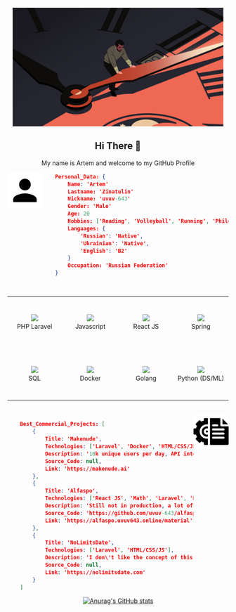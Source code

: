 <p align="center">
    <img src="images/header.jpg" width="480"/>
</p>

<h2 align="center">Hi There 👋</h2>
<p align="center" >My name is Artem and welcome to my GitHub Profile</p>

<img align="left" src="images/account.png" height="80px"/>

```json
    Personal_Data: {
        Name: 'Artem'
        Lastname: 'Zinatulin'
        Nickname: 'uvuv-643'
        Gender: 'Male'
        Age: 20
        Hobbies: ['Reading', 'Volleyball', 'Running', 'Philosophy', 'Coding']
        Languages: {
            'Russian': 'Native',
            'Ukrainian': 'Native',
            'English': 'B2'
        }
        Occupation: 'Russian Federation'
    }
```

<br>

<div align="center">
    <table width="560">
        <tr>
            <td align="center" width="140" height="112.43">
                <img src="https://cdn.jsdelivr.net/gh/devicons/devicon/icons/laravel/laravel-plain.svg" width="65px"/>
                <br /> PHP Laravel
            </td>
            <td align="center" width="140" height="112.43">
                <img src="https://cdn.jsdelivr.net/gh/devicons/devicon/icons/javascript/javascript-original.svg" width="65px"/>
                <br /> Javascript
            </td>
            <td align="center" width="140" height="112.43">
                <img src="https://cdn.jsdelivr.net/gh/devicons/devicon/icons/react/react-original.svg" width="65px"/>
                <br /> React JS
            </td>
            <td align="center" width="140" height="112.43">
                <img src="https://cdn.jsdelivr.net/gh/devicons/devicon/icons/spring/spring-original.svg" width="65px"/>
                <br /> Spring
            </td>
        </tr>
        <tr>
            <td align="center" width="140" height="112.43">
                <img src="https://cdn.jsdelivr.net/gh/devicons/devicon/icons/postgresql/postgresql-original.svg" width="65px"/>
                <br /> SQL
            </td>
            <td align="center" width="140" height="112.43">
                <img src="https://cdn.jsdelivr.net/gh/devicons/devicon/icons/docker/docker-plain.svg" width="65px"/>
                <br /> Docker
            </td>
            <td align="center" width="140" height="112.43">
                <img src="https://cdn.jsdelivr.net/gh/devicons/devicon/icons/go/go-original.svg" width="65px"/>
                <br /> Golang
            </td>
            <td align="center" width="140" height="112.43">
                <img src="https://cdn.jsdelivr.net/gh/devicons/devicon/icons/python/python-original.svg" width="65px"/>
                <br /> Python (DS/ML)
            </td>
        </tr>
    </table>
</div>

<br>

<img align="right" src="images/project.png" height="80px"/>

```json
    Best_Commercial_Projects: [
        {
            Title: 'Makenude',
            Technologies: ['Laravel', 'Docker', 'HTML/CSS/JS', 'Webhooks', 'Websockets', 'Telegram API', 'FFMpeg'],
            Description: '10k unique users per day, API integration, image processing',
            Source_Code: null,
            Link: 'https://makenude.ai'
        },
        {
            Title: 'Alfaspo',
            Technologies: ['React JS', 'Math', 'Laravel', 'HTML/CSS'],
            Description: 'Still not in production, a lot of math formulas, draw mode',
            Source_Code: 'https://github.com/uvuv-643/alfaspo',
            Link: 'https://alfaspo.uvuv643.online/material'
        },
        {
            Title: 'NoLimitsDate',
            Technologies: ['Laravel', 'HTML/CSS/JS'],
            Description: 'I don\'t like the concept of this website, but it is very complex system and it has a lot of functionality',
            Source_Code: null,
            Link: 'https://nolimitsdate.com'
        }
    ]
```
<div align="center">

[![Anurag's GitHub stats](https://github-readme-stats.vercel.app/api?username=uvuv-643)](https://github.com/anuraghazra/github-readme-stats)

</div>